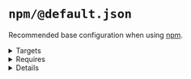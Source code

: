# `npm/@default.json`

Recommended base configuration when using [npm](https://www.npmjs.com/).

<!---0--><details>
<!---0--><summary>Targets</summary>

```
project
└── .npmignore
```

<!---0--></details>

<!---0--><details>
<!---0--><summary>Requires</summary>

- `npm`

<!---0--></details>

<!---0--><details>
<!---0--><summary>Details</summary>

## npm/npmignore

_Updating `.npmignore` using `merge-top`._

- Inject comment into .npmignore explaining when to use it.

<!---1--><details>
<!---1--><summary>Targets</summary>

```
project
└── .npmignore
```

<!---1--></details>

<!---1--><details>
<!---1--><summary>Requires</summary>

- `npm`

<!---1--></details>

</details>

